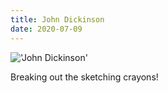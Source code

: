 ```yaml
---
title: John Dickinson
date: 2020-07-09
---
```


!['John Dickinson'](/Dickinson.jpeg)

Breaking out the sketching crayons!